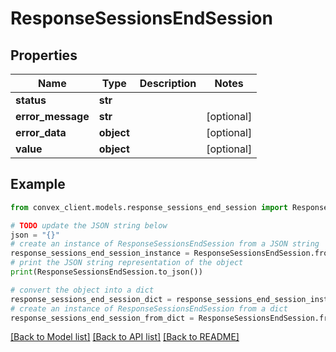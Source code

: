 # ResponseSessionsEndSession


## Properties

Name | Type | Description | Notes
------------ | ------------- | ------------- | -------------
**status** | **str** |  | 
**error_message** | **str** |  | [optional] 
**error_data** | **object** |  | [optional] 
**value** | **object** |  | [optional] 

## Example

```python
from convex_client.models.response_sessions_end_session import ResponseSessionsEndSession

# TODO update the JSON string below
json = "{}"
# create an instance of ResponseSessionsEndSession from a JSON string
response_sessions_end_session_instance = ResponseSessionsEndSession.from_json(json)
# print the JSON string representation of the object
print(ResponseSessionsEndSession.to_json())

# convert the object into a dict
response_sessions_end_session_dict = response_sessions_end_session_instance.to_dict()
# create an instance of ResponseSessionsEndSession from a dict
response_sessions_end_session_from_dict = ResponseSessionsEndSession.from_dict(response_sessions_end_session_dict)
```
[[Back to Model list]](../README.md#documentation-for-models) [[Back to API list]](../README.md#documentation-for-api-endpoints) [[Back to README]](../README.md)


